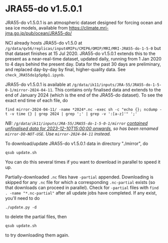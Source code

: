 # JRA55-do v1.5.0.1

JRA55-do v1.5.0.1 is an atmospheric dataset designed for forcing ocean and sea ice models, available from https://climate.mri-jma.go.jp/pub/ocean/JRA55-do/

NCI already hosts JRA55-do v1.5.0 at `/g/data/qv56/replicas/input4MIPs/CMIP6/OMIP/MRI/MRI-JRA55-do-1-5-0` but that dataset finishes at 15 Jul 2020.
JRA55-do v1.5.0.1 extends this to the present as a near-real-time dataset, updated daily, running from 1 Jan 2020 to 4 days behind the present day.
Data for the past 30 days are preliminary, and replaced day-by-day by final, higher-quality data. See `check_JRA55do1p5p0p1.ipynb`.

JRA55-do v1.5.0.1 is available at `/g/data/ik11/inputs/JRA-55/JRA55-do-1-5-0-1/mirror-2024-04-11`. This contains only finalised data and extends to the end of January 2024 (which is the end of the JRA55-do dataset).
To see the exact end time of each file, do
```
find mirror-2024-04-11/ -name *2024*.nc -exec sh -c "echo {}; ncdump -t -v time {} | grep 2024 | grep ';' | grep -v ':[a-z]'" ';'
```

_NB: `/g/data/ik11/inputs/JRA-55/JRA55-do-1-5-0-1/mirror` [contained unfinalised data for 2023-12-10T15:00:00 onwards](https://github.com/COSIMA/JRA55-do-1-5-0-1/issues/1),
so has been renamed `mirror-DO-NOT-USE`. Use `mirror-2024-04-11` instead._

To download/update JRA55-do v1.5.0.1 data in directory "./mirror", do
```
qsub update.sh
```
You can do this several times if you want to download in parallel to speed it up.

Partially-downloaded `.nc` files have `-partial` appended. Downloading is skipped for any `.nc` file for which a corresponding `.nc-partial` exists (so that downloads can proceed in parallel). Check for `-partial` files with `find . -name "*.nc-partial"` after all update jobs have completed. If any exist, you'll need to do
```
./update.py -d
```
to delete the partial files, then
```
qsub update.sh
```
to try downloading them again.
